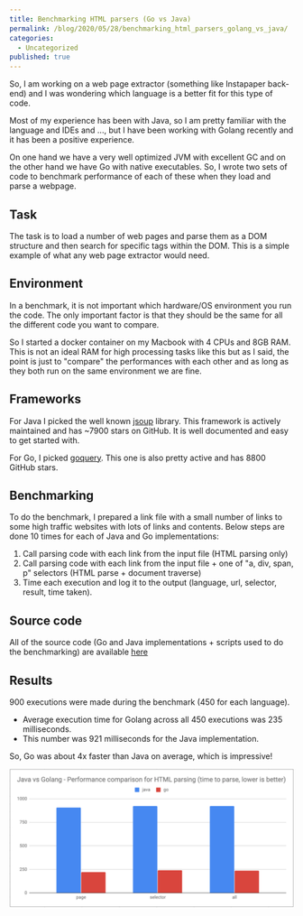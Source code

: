 ```yaml
---
title: Benchmarking HTML parsers (Go vs Java)
permalink: /blog/2020/05/28/benchmarking_html_parsers_golang_vs_java/
categories:
  - Uncategorized
published: true
---
```


So, I am working on a web page extractor (something like Instapaper back-end) and I was wondering which language is a better fit for this type of code.

Most of my experience has been with Java, so I am pretty familiar with the language and IDEs and ..., 
but I have been working with Golang recently and it has been a positive experience. 

On one hand we have a very well optimized JVM with excellent GC and on the other hand we have Go with native executables. 
So, I wrote two sets of code to benchmark performance of each of these when they load and parse a webpage.

## Task

The task is to load a number of web pages and parse them as a DOM structure and then search for specific tags within the DOM. 
This is a simple example of what any web page extractor would need.

## Environment

In a benchmark, it is not important which hardware/OS environment you run the code. The only important factor is that they should be the same 
for all the different code you want to compare.

So I started a docker container on my Macbook with 4 CPUs and 8GB RAM. This is not an ideal RAM for high processing tasks like this but as I said, 
the point is just to "compare" the performances with each other and as long as they both run on the same environment we are fine.

## Frameworks

For Java I picked the well known [jsoup](https://jsoup.org/) library. This framework is actively maintained and has ~7900 stars on GitHub. 
It is well documented and easy to get started with.

For Go, I picked [goquery](https://github.com/PuerkitoBio/goquery). This one is also pretty active and has 8800 GitHub stars. 

## Benchmarking

To do the benchmark, I prepared a link file with a small number of links to some high traffic websites with lots of links and contents.
Below steps are done 10 times for each of Java and Go implementations:
1. Call parsing code with each link from the input file (HTML parsing only)
2. Call parsing code with each link from the input file + one of "a, div, span, p" selectors (HTML parse + document traverse)
3. Time each execution and log it to the output (language, url, selector, result, time taken).

## Source code

All of the source code (Go and Java implementations + scripts used to do the benchmarking) are available [here](https://github.com/mahdix/html-parsing-benchmark)

## Results

900 executions were made during the benchmark (450 for each language). 
- Average execution time for Golang across all 450 executions was 235 milliseconds.
- This number was 921 milliseconds for the Java implementation.

So, Go was about 4x faster than Java on average, which is impressive!

![Benchmark results](https://raw.githubusercontent.com/mahdix/mahdix.com/master/images/html-parsing-java-vs-golang.png)







